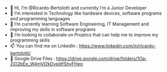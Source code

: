 - 👋 Hi, I’m @Ricardo-Bertolotti and currently I’m a Junior Developer
- 👀 I’m interested in Technology like hardware devices, software programs and programming languages
- 🌱 I’m currently learning Software Engineering, IT Management and improving my skills in software programs
- 💞️ I’m looking to collaborate on Projetcs that can help me to improve my programming skills
- 📫 You can find me on LinkedIn : https://www.linkedin.com/in/ricardo-bertolotti/ 
- :floppy_disk: Google Drive Files : https://drive.google.com/drive/folders/1Oa-ZjO2bEe_W4mVI2kDvpjltfShyFHeg
